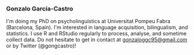 ###  Gonzalo García-Castro

I'm doing my PhD on psycholinguistics at Universitat Pompeu Fabra (Barcelona, Spain). I'm interested in language acquisition, bilingualism, and statistics. I use R and RStudio regularly to process, analyse, and sometime collect data. Do not hesitate to get in contact at gonzaloggc95@gmail.com or by Twitter (@gongcastro)!

